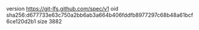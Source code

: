 version https://git-lfs.github.com/spec/v1
oid sha256:d677733e63c750a2bb6ab3a664b406fddfb8977297c68b48a61bcf6ce120d2b1
size 3882
